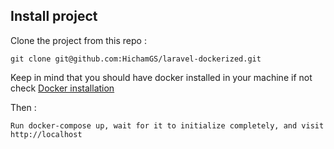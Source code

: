 ## Install project

Clone the project from this repo :

```shell
git clone git@github.com:HichamGS/laravel-dockerized.git
```

Keep in mind that you should have docker installed in your machine if not check [Docker installation](https://docs.docker.com/get-docker/)

Then :

```shell
Run docker-compose up, wait for it to initialize completely, and visit http://localhost
```
